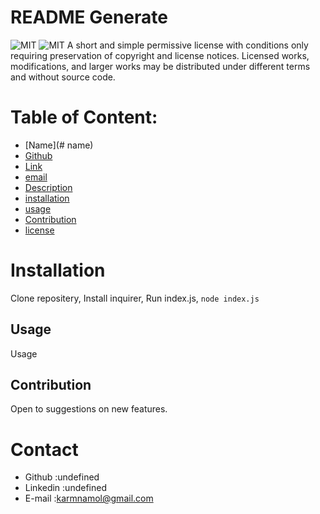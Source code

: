 # README Generate
![MIT](https://img.shields.io/badge/license-MIT-green)
![MIT](https://img.shields.io/badge/license-MIT-green)
A short and simple permissive license with conditions only requiring preservation of copyright and license notices. Licensed works, modifications, and larger works may be distributed under different terms and without source code.
      
  
# Table of Content:


* [Name](# name)
* [Github](#github)
* [Link](#link)
* [email](#email)
* [Description](#description)
* [installation](#installation)
* [usage](#usage)
* [Contribution](#contribution)
* [license](#license)
 
#  Installation
Clone repositery, Install inquirer, Run index.js, `node index.js` 





## Usage  
Usage 





## Contribution   
Open to suggestions on new features. 





# Contact
* Github :undefined
* Linkedin :undefined
* E-mail :karmnamol@gmail.com
